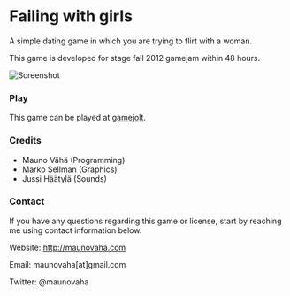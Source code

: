# Failing with girls

A simple dating game in which you are trying to flirt with a woman.

This game is developed for stage fall 2012 gamejam within 48 hours.

![Screenshot](http://maunovaha.com/assets/images/games/failingwithgirls_2.png)


### Play

This game can be played at [gamejolt](http://gamejolt.com/games/failing-with-girls/105153).


### Credits

* Mauno Vähä (Programming)
* Marko Sellman (Graphics)
* Jussi Häätylä (Sounds)


### Contact

If you have any questions regarding this game or license, start by reaching me using contact information below.

Website: http://maunovaha.com

Email: maunovaha[at]gmail.com

Twitter: @maunovaha